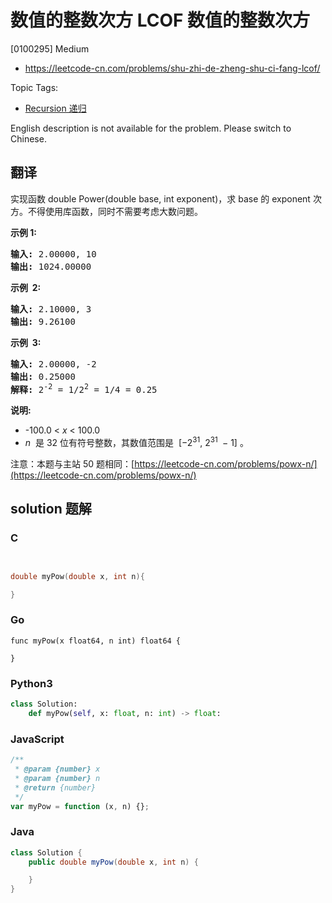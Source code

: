 # 数值的整数次方 LCOF 数值的整数次方

[0100295] Medium

- https://leetcode-cn.com/problems/shu-zhi-de-zheng-shu-ci-fang-lcof/

Topic Tags:

- [Recursion 递归](https://leetcode-cn.com/tag/recursion/)

English description is not available for the problem. Please switch to Chinese.

## 翻译

实现函数 double Power(double base, int exponent)，求 base 的 exponent 次方。不得使用库函数，同时不需要考虑大数问题。

**示例 1:**

<pre><strong>输入:</strong> 2.00000, 10
<strong>输出:</strong> 1024.00000
</pre>

**示例  2:**

<pre><strong>输入:</strong> 2.10000, 3
<strong>输出:</strong> 9.26100
</pre>

**示例  3:**

<pre><strong>输入:</strong> 2.00000, -2
<strong>输出:</strong> 0.25000
<strong>解释:</strong> 2<sup>-2</sup> = 1/2<sup>2</sup> = 1/4 = 0.25</pre>

**说明:**

- \-100.0 < *x* < 100.0
- *n*  是 32 位有符号整数，其数值范围是  \[−2<sup>31</sup>, 2<sup>31&nbsp;</sup> − 1\] 。

注意：本题与主站 50 题相同：[https://leetcode-cn.com/problems/powx-n/](https://leetcode-cn.com/problems/powx-n/)

## solution 题解

### C

```c


double myPow(double x, int n){

}


```

### Go

```golang
func myPow(x float64, n int) float64 {

}
```

### Python3

```python
class Solution:
    def myPow(self, x: float, n: int) -> float:
```

### JavaScript

```javascript
/**
 * @param {number} x
 * @param {number} n
 * @return {number}
 */
var myPow = function (x, n) {};
```

### Java

```java
class Solution {
    public double myPow(double x, int n) {

    }
}
```
